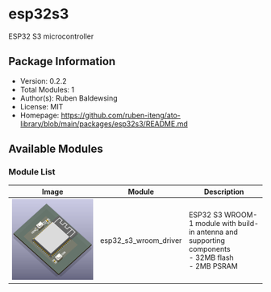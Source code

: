# esp32s3

ESP32 S3 microcontroller

## Package Information

- Version: 0.2.2
- Total Modules: 1
- Author(s): Ruben Baldewsing
- License: MIT
- Homepage: https://github.com/ruben-iteng/ato-library/blob/main/packages/esp32s3/README.md

## Available Modules

### Module List

| Image | Module | Description |
|-------|--------|-------------|
|![esp32_s3_wroom_driver](https://github.com/ruben-iteng/ato-library/raw/main/packages/esp32s3/assets/esp32_s3_wroom_driver.png)| esp32_s3_wroom_driver | ESP32 S3 WROOM-1 module with build-in antenna and supporting components<br>    - 32MB flash<br>    - 2MB PSRAM |
